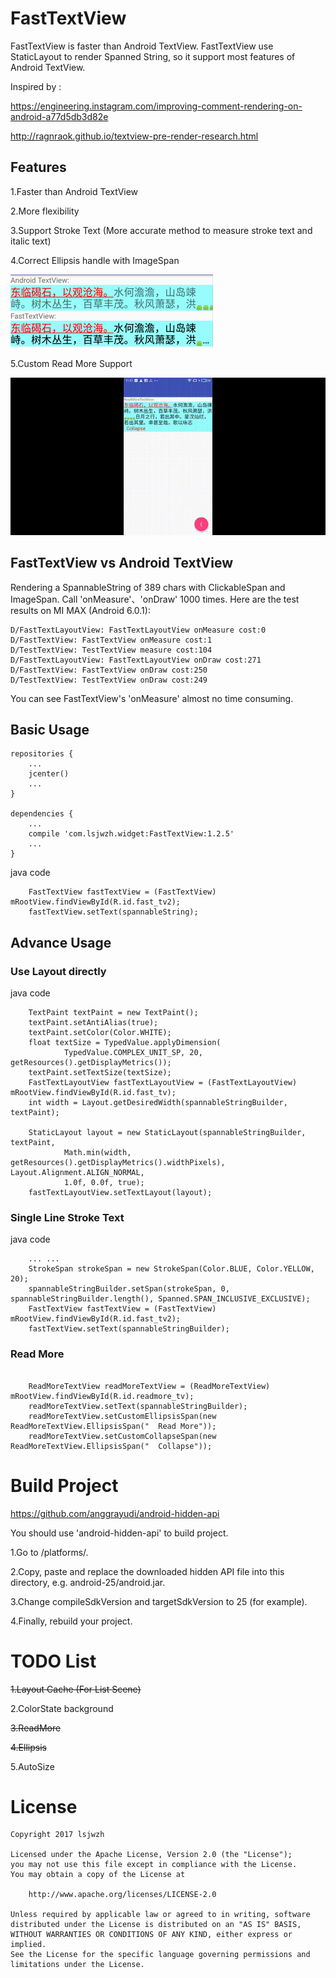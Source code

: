 # FastTextView

FastTextView is faster than Android TextView.
FastTextView use StaticLayout to render Spanned String,
so it support most features of Android TextView.

Inspired by :

https://engineering.instagram.com/improving-comment-rendering-on-android-a77d5db3d82e

http://ragnraok.github.io/textview-pre-render-research.html

## Features
1.Faster than Android TextView

2.More flexibility

3.Support Stroke Text
(More accurate method to measure stroke text and italic text)

4.Correct Ellipsis handle with ImageSpan

![](ellipsis.png)

5.Custom Read More Support

![](readmore.gif)


## FastTextView vs Android TextView
Rendering a SpannableString of 389 chars with ClickableSpan and ImageSpan.
Call 'onMeasure'、'onDraw' 1000 times.
Here are the test results on MI MAX (Android 6.0.1):

```
D/FastTextLayoutView: FastTextLayoutView onMeasure cost:0
D/FastTextView: FastTextView onMeasure cost:1
D/TestTextView: TestTextView measure cost:104
D/FastTextLayoutView: FastTextLayoutView onDraw cost:271
D/FastTextView: FastTextView onDraw cost:250
D/TestTextView: TestTextView onDraw cost:249
```
You can see FastTextView's 'onMeasure' almost no time consuming.

## Basic Usage
```
repositories {
    ...
    jcenter()
    ...
}

dependencies {
    ...
    compile 'com.lsjwzh.widget:FastTextView:1.2.5'
    ...
}
```
java code
```
    FastTextView fastTextView = (FastTextView) mRootView.findViewById(R.id.fast_tv2);
    fastTextView.setText(spannableString);
```

## Advance Usage
### Use Layout directly
java code
```
    TextPaint textPaint = new TextPaint();
    textPaint.setAntiAlias(true);
    textPaint.setColor(Color.WHITE);
    float textSize = TypedValue.applyDimension(
            TypedValue.COMPLEX_UNIT_SP, 20, getResources().getDisplayMetrics());
    textPaint.setTextSize(textSize);
    FastTextLayoutView fastTextLayoutView = (FastTextLayoutView) mRootView.findViewById(R.id.fast_tv);
    int width = Layout.getDesiredWidth(spannableStringBuilder, textPaint);

    StaticLayout layout = new StaticLayout(spannableStringBuilder, textPaint,
            Math.min(width, getResources().getDisplayMetrics().widthPixels), Layout.Alignment.ALIGN_NORMAL,
            1.0f, 0.0f, true);
    fastTextLayoutView.setTextLayout(layout);
```

### Single Line Stroke Text
java code
```
    ... ...
    StrokeSpan strokeSpan = new StrokeSpan(Color.BLUE, Color.YELLOW, 20);
    spannableStringBuilder.setSpan(strokeSpan, 0, spannableStringBuilder.length(), Spanned.SPAN_INCLUSIVE_EXCLUSIVE);
    FastTextView fastTextView = (FastTextView) mRootView.findViewById(R.id.fast_tv2);
    fastTextView.setText(spannableStringBuilder);
```

### Read More
```

    ReadMoreTextView readMoreTextView = (ReadMoreTextView) mRootView.findViewById(R.id.readmore_tv);
    readMoreTextView.setText(spannableStringBuilder);
    readMoreTextView.setCustomEllipsisSpan(new ReadMoreTextView.EllipsisSpan("  Read More"));
    readMoreTextView.setCustomCollapseSpan(new ReadMoreTextView.EllipsisSpan("  Collapse"));
```

# Build Project
https://github.com/anggrayudi/android-hidden-api

You should use 'android-hidden-api' to build project.

1.Go to <SDK location>/platforms/.

2.Copy, paste and replace the downloaded hidden API file into this directory, e.g. android-25/android.jar.

3.Change compileSdkVersion and targetSdkVersion to 25 (for example).

4.Finally, rebuild your project.

# TODO List
<del>1.Layout Cache (For List Scene)</del>

2.ColorState background

<del>3.ReadMore</del>

<del>4.Ellipsis</del>

5.AutoSize

# License
```
Copyright 2017 lsjwzh

Licensed under the Apache License, Version 2.0 (the "License");
you may not use this file except in compliance with the License.
You may obtain a copy of the License at

    http://www.apache.org/licenses/LICENSE-2.0

Unless required by applicable law or agreed to in writing, software
distributed under the License is distributed on an "AS IS" BASIS,
WITHOUT WARRANTIES OR CONDITIONS OF ANY KIND, either express or implied.
See the License for the specific language governing permissions and
limitations under the License.
```